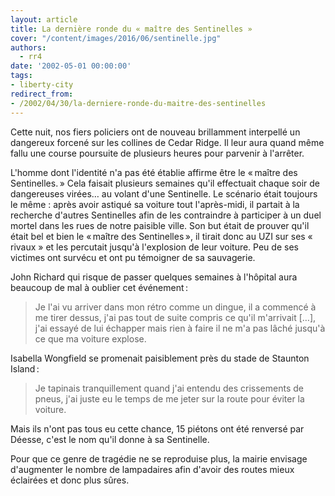 ```yaml
---
layout: article
title: La dernière ronde du « maître des Sentinelles »
cover: "/content/images/2016/06/sentinelle.jpg"
authors:
  - rr4
date: '2002-05-01 00:00:00'
tags:
- liberty-city
redirect_from:
- /2002/04/30/la-derniere-ronde-du-maitre-des-sentinelles
---
```


Cette nuit, nos fiers policiers ont de nouveau brillamment interpellé un dangereux forcené sur les collines de Cedar Ridge. Il leur aura quand même fallu une course poursuite de plusieurs heures pour parvenir à l'arrêter.

L'homme dont l'identité n'a pas été établie affirme être le « maître des Sentinelles. » Cela faisait plusieurs semaines qu'il effectuait chaque soir de dangereuses virées… au volant d'une Sentinelle. Le scénario était toujours le même : après avoir astiqué sa voiture tout l'après-midi, il partait à la recherche d'autres Sentinelles afin de les contraindre à participer à un duel mortel dans les rues de notre paisible ville. Son but était de prouver qu'il était bel et bien le « maître des Sentinelles », il tirait donc au UZI sur ses « rivaux » et les percutait jusqu'à l'explosion de leur voiture. Peu de ses victimes ont survécu et ont pu témoigner de sa sauvagerie.

John Richard qui risque de passer quelques semaines à l'hôpital aura beaucoup de mal à oublier cet événement :

> Je l'ai vu arriver dans mon rétro comme un dingue, il a commencé à me tirer dessus, j'ai pas tout de suite compris ce qu'il m'arrivait […], j'ai essayé de lui échapper mais rien à faire il ne m'a pas lâché jusqu'à ce que ma voiture explose.

Isabella Wongfield se promenait paisiblement près du stade de Staunton Island :

> Je tapinais tranquillement quand j'ai entendu des crissements de pneus, j'ai juste eu le temps de me jeter sur la route pour éviter la voiture.

Mais ils n'ont pas tous eu cette chance, 15 piétons ont été renversé par Déesse, c'est le nom qu'il donne à sa Sentinelle.

Pour que ce genre de tragédie ne se reproduise plus, la mairie envisage d'augmenter le nombre de lampadaires afin d'avoir des routes mieux éclairées et donc plus sûres.